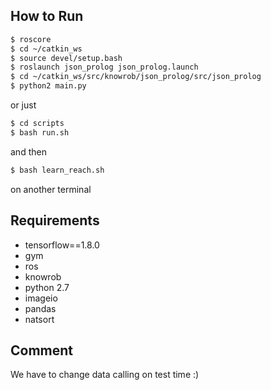 ## How to Run

```bash
$ roscore
$ cd ~/catkin_ws
$ source devel/setup.bash
$ roslaunch json_prolog json_prolog.launch
$ cd ~/catkin_ws/src/knowrob/json_prolog/src/json_prolog 
$ python2 main.py
```

or just

```bash
$ cd scripts
$ bash run.sh
```

and then 
```bash
$ bash learn_reach.sh
```

on another terminal

## Requirements

- tensorflow==1.8.0
- gym
- ros
- knowrob
- python 2.7
- imageio
- pandas
- natsort

## Comment

We have to change data calling on test time :)
